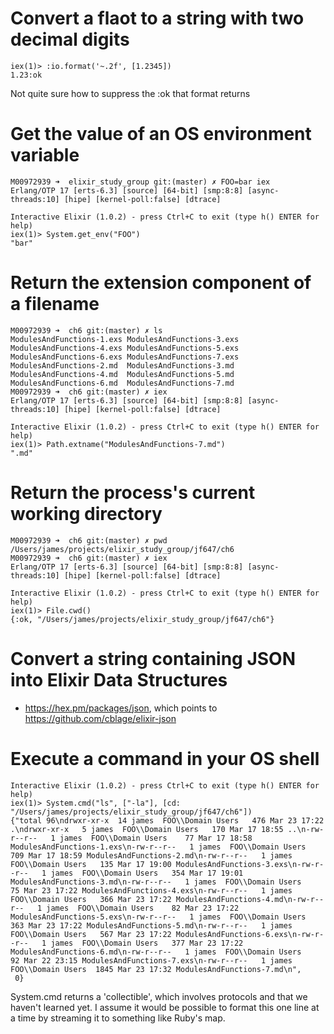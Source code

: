 # Convert a flaot to a string with two decimal digits

```
iex(1)> :io.format('~.2f', [1.2345])
1.23:ok
```

Not quite sure how to suppress the :ok that format returns

# Get the value of an OS environment variable

```
M00972939 ➜  elixir_study_group git:(master) ✗ FOO=bar iex
Erlang/OTP 17 [erts-6.3] [source] [64-bit] [smp:8:8] [async-threads:10] [hipe] [kernel-poll:false] [dtrace]

Interactive Elixir (1.0.2) - press Ctrl+C to exit (type h() ENTER for help)
iex(1)> System.get_env("FOO")
"bar"
```

# Return the extension component of a filename

```
M00972939 ➜  ch6 git:(master) ✗ ls
ModulesAndFunctions-1.exs ModulesAndFunctions-3.exs ModulesAndFunctions-4.exs ModulesAndFunctions-5.exs ModulesAndFunctions-6.exs ModulesAndFunctions-7.exs
ModulesAndFunctions-2.md  ModulesAndFunctions-3.md  ModulesAndFunctions-4.md  ModulesAndFunctions-5.md  ModulesAndFunctions-6.md  ModulesAndFunctions-7.md
M00972939 ➜  ch6 git:(master) ✗ iex
Erlang/OTP 17 [erts-6.3] [source] [64-bit] [smp:8:8] [async-threads:10] [hipe] [kernel-poll:false] [dtrace]

Interactive Elixir (1.0.2) - press Ctrl+C to exit (type h() ENTER for help)
iex(1)> Path.extname("ModulesAndFunctions-7.md")
".md"
```

# Return the process's current working directory

```
M00972939 ➜  ch6 git:(master) ✗ pwd
/Users/james/projects/elixir_study_group/jf647/ch6
M00972939 ➜  ch6 git:(master) ✗ iex
Erlang/OTP 17 [erts-6.3] [source] [64-bit] [smp:8:8] [async-threads:10] [hipe] [kernel-poll:false] [dtrace]

Interactive Elixir (1.0.2) - press Ctrl+C to exit (type h() ENTER for help)
iex(1)> File.cwd()
{:ok, "/Users/james/projects/elixir_study_group/jf647/ch6"}
```

# Convert a string containing JSON into Elixir Data Structures

* https://hex.pm/packages/json, which points to https://github.com/cblage/elixir-json

# Execute a command in your OS shell

```
Interactive Elixir (1.0.2) - press Ctrl+C to exit (type h() ENTER for help)
iex(1)> System.cmd("ls", ["-la"], [cd: "/Users/james/projects/elixir_study_group/jf647/ch6"])
{"total 96\ndrwxr-xr-x  14 james  FOO\\Domain Users   476 Mar 23 17:22 .\ndrwxr-xr-x   5 james  FOO\\Domain Users   170 Mar 17 18:55 ..\n-rw-r--r--   1 james  FOO\\Domain Users    77 Mar 17 18:58 ModulesAndFunctions-1.exs\n-rw-r--r--   1 james  FOO\\Domain Users   709 Mar 17 18:59 ModulesAndFunctions-2.md\n-rw-r--r--   1 james  FOO\\Domain Users   135 Mar 17 19:00 ModulesAndFunctions-3.exs\n-rw-r--r--   1 james  FOO\\Domain Users   354 Mar 17 19:01 ModulesAndFunctions-3.md\n-rw-r--r--   1 james  FOO\\Domain Users    75 Mar 23 17:22 ModulesAndFunctions-4.exs\n-rw-r--r--   1 james  FOO\\Domain Users   366 Mar 23 17:22 ModulesAndFunctions-4.md\n-rw-r--r--   1 james  FOO\\Domain Users    82 Mar 23 17:22 ModulesAndFunctions-5.exs\n-rw-r--r--   1 james  FOO\\Domain Users   363 Mar 23 17:22 ModulesAndFunctions-5.md\n-rw-r--r--   1 james  FOO\\Domain Users   567 Mar 23 17:22 ModulesAndFunctions-6.exs\n-rw-r--r--   1 james  FOO\\Domain Users   377 Mar 23 17:22 ModulesAndFunctions-6.md\n-rw-r--r--   1 james  FOO\\Domain Users    92 Mar 22 23:15 ModulesAndFunctions-7.exs\n-rw-r--r--   1 james  FOO\\Domain Users  1845 Mar 23 17:32 ModulesAndFunctions-7.md\n",
 0}
```

System.cmd returns a 'collectible', which involves protocols and that we haven't learned yet.  I
assume it would be possible to format this one line at a time by streaming it to something like
Ruby's map.
